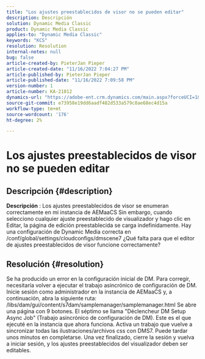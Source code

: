 ```yaml
---
title: "Los ajustes preestablecidos de visor no se pueden editar"
description: Descripción
solution: Dynamic Media Classic
product: Dynamic Media Classic
applies-to: "Dynamic Media Classic"
keywords: "KCS"
resolution: Resolution
internal-notes: null
bug: false
article-created-by: PieterJan Pieper
article-created-date: "11/16/2022 7:04:27 PM"
article-published-by: PieterJan Pieper
article-published-date: "11/16/2022 7:09:58 PM"
version-number: 1
article-number: KA-21012
dynamics-url: "https://adobe-ent.crm.dynamics.com/main.aspx?forceUCI=1&pagetype=entityrecord&etn=knowledgearticle&id=1782467b-e165-ed11-9561-6045bd006ce9"
source-git-commit: e73958e19dd6aadf482d533a579c8ae68ec4d15a
workflow-type: tm+mt
source-wordcount: '176'
ht-degree: 2%

---
```


# Los ajustes preestablecidos de visor no se pueden editar

## Descripción {#description}


<b>Descripción</b> : Los ajustes preestablecidos de visor se enumeran correctamente en mi instancia de AEMaaCS Sin embargo, cuando selecciono cualquier ajuste preestablecido de visualizador y hago clic en Editar, la página de edición preestablecida se carga indefinidamente.
Hay una configuración de Dynamic Media correcta en /conf/global/settings/cloudconfigs/dmscene7 ¿Qué falta para que el editor de ajustes preestablecidos de visor funcione correctamente?


## Resolución {#resolution}


Se ha producido un error en la configuración inicial de DM. Para corregir, necesitaría volver a ejecutar el trabajo asincrónico de configuración de DM.
Inicie sesión como administrador en la instancia de AEMaaCS y, a continuación, abra la siguiente ruta: /libs/dam/gui/content/s7dam/samplemanager/samplemanager.html Se abre una página con 9 botones. El séptimo se llama &quot;Déclencheur DM Setup Async Job&quot; (Trabajo asincrónico de configuración de DM). Este es el que ejecuté en la instancia que ahora funciona.
Activa un trabajo que vuelve a sincronizar todas las ilustraciones/archivos css con DMS7. Puede tardar unos minutos en completarse. Una vez finalizado, cierre la sesión y vuelva a iniciar sesión, y los ajustes preestablecidos del visualizador deben ser editables.

